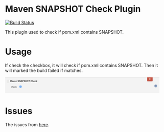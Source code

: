 # Maven SNAPSHOT Check Plugin

[![Build Status](https://ci.jenkins.io/buildStatus/icon?job=Plugins%2Fmaven-snapshot-check-plugin%2Fmaster)](https://ci.jenkins.io/job/Plugins/job/maven-snapshot-check-plugin/job/master/)

This plugin  used to check if pom.xml contains SNAPSHOT.


# Usage

If check the checkbox, it will check if pom.xml contains SNAPSHOT. 
Then it will marked the build failed if matches.

![](images/maven-snapshot-check-plugin-usage.png)

# Issues
The issues from [here](https://issues.jenkins-ci.org/issues/?jql=component%20%3D%20maven-snapshot-check-plugin).


